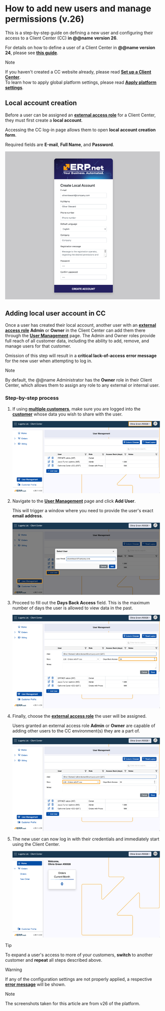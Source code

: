 # How to add new users and manage permissions (v.26)

This is a step-by-step guide on defining a new user and configuring their access to a Client Center (CC) **in @@name version 26**.

For details on how to define a user of a Client Center in **@@name version 24**, please see **[this guide](https://docs.erp.net/tech/modules/crm/clientcenter/how-to/setup-a-new-user-account-v24.html)**.

> [!NOTE]
> If you haven't created a CC website already, please read **[Set up a Client Center](define-a-new-cc.md)**. <br>
> To learn how to apply global platform settings, please read **[Apply platform settings](apply-platform-settings.md)**.

## Local account creation

Before a user can be assigned an **[external access role](https://docs.erp.net/tech/modules/crm/clientcenter/index.html?q=client%20center#role-based-access)** for a Client Center, they must first create a **local account**. 

Accessing the CC log-in page allows them to open **local account creation form**. 

Required fields are **Е-mail**, **Full Name**, and **Password**.

![picture](pictures/local_user_account.png)

## Adding local user account in CC

Once a user has created their local account, another user with an **[external access role](https://docs.erp.net/tech/modules/crm/clientcenter/index.html?q=client%20center#role-based-access)** **Admin** or **Owner** in the Client Center can add them there through the **[User Management](https://docs.erp.net/tech/modules/crm/clientcenter/user-management/index.html#add-user)** page. The Admin and Owner roles provide full reach of all customer data, including the ability to add, remove, and manage users for that customer.  

Omission of this step will result in a **critical lack-of-access** **error message** for the new user when attempting to log in.

> [!NOTE]
> 
> By default, the @@name Administrator has the **Owner** role in their Client Center, which allows them to assign any role to any external or internal user. 

### Step-by-step process

1. If using **[multiple customers](https://docs.erp.net/tech/modules/crm/clientcenter/index.html?q=client%20center#multi-customer-login)**, make sure you are logged into the **[customer](https://docs.erp.net/tech/modules/crm/sales/customers/index.html)** whose data you wish to share with the user.

   ![picture](pictures/customer_choose.png)
   
2. Navigate to the **[User Management](https://docs.erp.net/tech/modules/crm/clientcenter/user-management/index.html)** page and click **Add User**.

   This will trigger a window where you need to provide the user's exact **email address**.

   ![picture](pictures/add_user.png)
   
3. Proceed to fill out the **Days Back Access** field. This is the maximum number of days the user is allowed to view data in the past.

   ![picture](pictures/days_back_access.png)
   
4. Finally, choose the **[external access role](https://docs.erp.net/tech/modules/crm/clientcenter/index.html?q=client%20center#role-based-access)** the user will be assigned.

   Users granted an external access role **Admin** or **Owner** are capable of adding other users to the CC environment(s) they are a part of.

   ![picture](pictures/access_role_new_user.png)
  
5. The new user can now log in with their credentials and immediately start using the Client Center.

   ![picture](pictures/new_user_new_center.png)


> [!TIP]
>
> To expand a user's access to more of your customers, **switch** to another customer and **repeat** all steps described above.

> [!Warning]
> If any of the configuration settings are not properly applied, a respective **[error message](https://docs.erp.net/tech/modules/crm/clientcenter/reference.html#error-exception-codes)** will be shown. 

> [!NOTE]
> 
> The screenshots taken for this article are from v26 of the platform.
